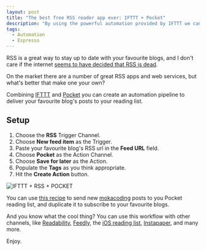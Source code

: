 ```yaml
---
layout: post
title: "The best free RSS reader app ever: IFTTT + Pocket"
description: "By using the powerful automation provided by IFTTT we can make deliver the latest posts of your favourite blogs to Pocket. This is the most powerful RSS reader ever, and it is free."
tags:
  - Automation
  - Espresso
---
```


RSS is a great way to stay up to date with your favourite blogs, and I don't care if the internet [seems to have decided that RSS is dead](http://techcrunch.com/2013/03/13/google-readers-death-is-proof-that-rss-always-suffered-from-lack-of-consumer-appeal/).

On the market there are a number of great RSS apps and web services, but what's better that make one your own?

Combining [IFTTT](https://ifttt.com/recipes) and [Pocket](https://getpocket.com/) you can create an automation pipeline to deliver your favourite blog's posts to your reading list.

## Setup

1. Choose the **RSS** Trigger Channel.
2. Choose **New feed item** as the Trigger.
3. Paste your favourite blog's RSS url in the **Feed URL** field.
4. Choose **Pocket** as the Action Channel.
5. Choose **Save for later** as the Action.
6. Populate the **Tags** as you think appropriate.
7. Hit the **Create Action** button.

![IFTTT + RSS + POCKET](https://s3.amazonaws.com/mokacoding/2015-10-08-ifttt-rss-pocket.jpg)

You can use [this recipe](https://ifttt.com/recipes/330296-mokacoding-rss-to-pocket) to send new [mokacoding](https://mokacoding.com) posts to you Pocket reading list, and duplicate it to subscribe to your favourite blogs.

And you know what the cool thing? You can use this workflow with other channels, like [Readability](https://ifttt.com/readability), [Feedly](https://ifttt.com/feedly), the [iOS reading list](https://ifttt.com/ios_reading_list), [Instapaper](https://ifttt.com/instapaper), and many more.

Enjoy.
